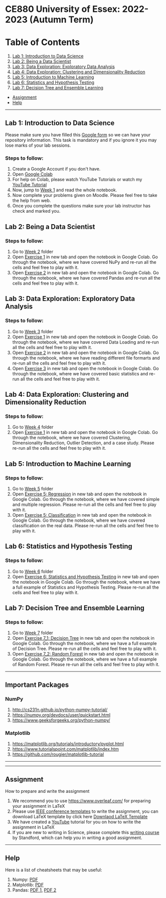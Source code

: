 # CE880 University of Essex: 2022-2023 (Autumn Term)

# Table of Contents
1. [Lab 1: Introduction to Data Science](#introduction)
2. [Lab 2: Being a Data Scientist](#DS)
3. [Lab 3: Data Exploration: Exploratory Data Analysis](#DE)
4. [Lab 4: Data Exploration: Clustering and Dimensionality Reduction](#DE2)
5. [Lab 5: Introduction to Machine Learning](#ML)
6. [Lab 6: Statistics and Hypothesis Testing](#SHT)
7. [Lab 7: Decision Tree and Ensemble Learning](#DTE)
<!-- 
9. [Lab 6: Data Exploration](#DE)
10. [Lab 7: Deep Learning for Images and Text](#DL)
11. [Lab 8: Transfer Learning](#TL) 
-->
* [Assignment](#assignment)
* [Help](#help)

***

## Lab 1: Introduction to Data Science <a name="introduction"></a>

Please make sure you have filled this [Google form](https://docs.google.com/forms/d/e/1FAIpQLScd08fC-_XvEDgzPzndBlCLKHKVdocHunjqX2FqU2p_t9wMrQ/viewform) so we can have your repository information. This task is mandatory and if you ignore it you may lose marks of your lab sessions.

### Steps to follow:

1. Create a Google Account if you don't have.
2. Open [Google Colab](https://colab.research.google.com/)
3. For help on Colab, please watch YouTube Tutorials or watch my [YouTube Tutorial](https://www.youtube.com/watch?v=Zwqy5ub_-00&list=PLIzq8uevSgtdhgCzajHUUESPifdw5ol1N)
4. Now, jump to [Week 1](https://github.com/sagihaider/CE880_2021/tree/main/Week1) and read the whole notebook.
5. Now complete your problems given on Moodle. Please feel free to take the help from web.
6. Once you complete the questions make sure your lab instructor has check and marked you. 



## Lab 2: Being a Data Scientist <a name="DS"></a>

### Steps to follow:

1. Go to [Week 2](https://github.com/sagihaider/CE880_2021/tree/main/Week2) folder
2. Open [Exercise 1](https://github.com/sagihaider/CE880_2021/blob/main/Week2/Exercise_2_1_NumPy.ipynb) in new tab and open the notebook in Google Colab. Go through the notebook, where we have covered NuPy and re-run all the cells and feel free to play with it.
3. Open [Exercise 2](https://github.com/sagihaider/CE880_2021/blob/main/Week2/Exercise_2_2_Pandas.ipynb) in new tab and open the notebook in Google Colab. Go through the notebook, where we have covered Pandas and re-run all the cells and feel free to play with it.



## Lab 3: Data Exploration: Exploratory Data Analysis<a name="DE"></a>

### Steps to follow:

1. Go to [Week 3](https://github.com/sagihaider/CE880_2021/tree/main/Week3) folder
2. Open [Exercise 1](https://github.com/sagihaider/CE880_2021/blob/main/Week3/Exercise_3_1_DataLoadingColab.ipynb) in new tab and open the notebook in Google Colab. Go through the notebook, where we have covered Data Loading and re-run all the cells and feel free to play with it.
3. Open [Exercise 2](https://github.com/sagihaider/CE880_2021/blob/main/Week3/Exercise_3_2_ReadingDataFiles.ipynb) in new tab and open the notebook in Google Colab. Go through the notebook, where we have reading different file formarts and re-run all the cells and feel free to play with it.
4. Open [Exercise 3](https://github.com/sagihaider/CE880_2021/blob/main/Week3/Exercise_3_3_BasicStatistics.ipynb) in new tab and open the notebook in Google Colab. Go through the notebook, where we have covered basic statistics and re-run all the cells and feel free to play with it.


## Lab 4: Data Exploration: Clustering and Dimensionality Reduction <a name="DE2"></a>

### Steps to follow:

1. Go to [Week 4](https://github.com/sagihaider/CE880_2021/tree/main/Week4) folder
2. Open [Exercise 1](https://github.com/sagihaider/CE880_2021/blob/main/Week4/Exercise_4_DataExploration.ipynb) in new tab and open the notebook in Google Colab. Go through the notebook, where we have covered Clustering, Dimensionality Reduction, Outlier Detection, and a case study. Please re-run all the cells and feel free to play with it.

	
## Lab 5: Introduction to Machine Learning <a name="ML"></a>

### Steps to follow:

1. Go to [Week 5](https://github.com/sagihaider/CE880_2021/tree/main/Week5) folder
2. Open [Exercise 5: Regression](https://github.com/sagihaider/CE880_2021/blob/main/Week5/Exercise_5_Regression.ipynb) in new tab and open the notebook in Google Colab. Go through the notebook, where we have covered simple and multiple regression. Please re-run all the cells and feel free to play with it.
3. Open [Exercise 5: Classification](https://github.com/sagihaider/CE880_2021/blob/main/Week5/Exercise_5_Classification.ipynb) in new tab and open the notebook in Google Colab. Go through the notebook, where we have covered classification on the real data. Please re-run all the cells and feel free to play with it.


## Lab 6: Statistics and Hypothesis Testing <a name="SHT"></a>

### Steps to follow:

1. Go to [Week 6](https://github.com/sagihaider/CE880_2021/tree/main/Week6) folder
2. Open [Exercise 6: Statistics and Hypothesis Testing](https://github.com/sagihaider/CE880_2021/blob/main/Week6/Excersise_6_1.ipynb) in new tab and open the notebook in Google Colab. Go through the notebook, where we have a full example of Statistics and Hypothesis Testing. Please re-run all the cells and feel free to play with it.


## Lab 7: Decision Tree and Ensemble Learning <a name="DTE"></a>

### Steps to follow:

1. Go to [Week 7](https://github.com/sagihaider/CE880_2021/tree/main/Week7) folder
2. Open [Exercise 7_1: Decision Tree](https://github.com/sagihaider/CE880_2021/blob/main/Week7/Exercise_7_1_Decision_tree_classifier.ipynb) in new tab and open the notebook in Google Colab. Go through the notebook, where we have a full example of Decision Tree. Please re-run all the cells and feel free to play with it.
3. Open [Exercise 7_2: Random Forest](https://github.com/sagihaider/CE880_2021/blob/main/Week7/Exercise_7_2_RandomForest_classifier.ipynb) in new tab and open the notebook in Google Colab. Go through the notebook, where we have a full example of Random Forest. Please re-run all the cells and feel free to play with it.

<!-- 
-->

***
## Important Packages

### NumPy

1. http://cs231n.github.io/python-numpy-tutorial/ 
2. https://numpy.org/devdocs/user/quickstart.html
3. https://www.geeksforgeeks.org/python-numpy/

### Matplotlib

1. https://matplotlib.org/tutorials/introductory/pyplot.html
2. https://www.tutorialspoint.com/matplotlib/index.htm
3. https://github.com/rougier/matplotlib-tutorial 

***


***

## Assignment <a name="assignment"></a>

How to prepare and write the assignment 

1. We recommend you to use https://www.overleaf.com/ for preparing your assignment in LaTeX
2. Please use [IEEE conference templates](https://www.ieee.org/conferences/publishing/templates.html) to write the assignment, you can download LaTeX template by click here [Downlaod LaTeX Template](https://www.ieee.org/content/dam/ieee-org/ieee/web/org/pubs/conference-latex-template_10-17-19.zip) 
3. We have created a [YouTube](https://www.youtube.com/watch?embed=no&v=Ubi1lg4CXrw&t=314s) tutorial for you on how to write the assignment in LaTeX
4. If you are new to writing in Science, please complete this [writing course](https://www.youtube.com/watch?list=PL7MSLdv6U956caUxMGr7c0sBD7ZIP-Nie&v=Pbb0H114PYM&feature=emb_title) by Standford, which can help you in writing a good assignment.

***

## Help <a name="help"></a>

Here is a list of cheatsheets that may be useful:

1. Numpy: [PDF](https://s3.amazonaws.com/assets.datacamp.com/blog_assets/Numpy_Python_Cheat_Sheet.pdf)
2. Matplotlib: [PDF](https://s3.amazonaws.com/assets.datacamp.com/blog_assets/Python_Matplotlib_Cheat_Sheet.pdf)
3. Pandas: [PDF 1](https://datacamp-community-prod.s3.amazonaws.com/dbed353d-2757-4617-8206-8767ab379ab3), [PDF 2](https://s3.amazonaws.com/assets.datacamp.com/blog_assets/Python_Pandas_Cheat_Sheet_2.pdf)

